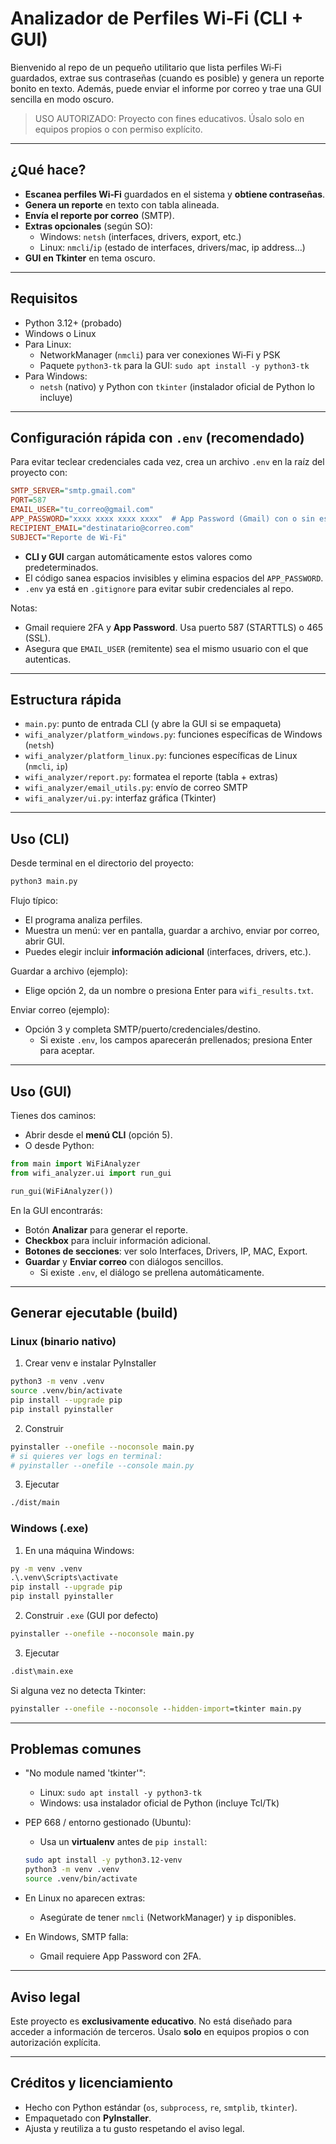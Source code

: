 # Analizador de Perfiles Wi‑Fi (CLI + GUI)

Bienvenido al repo de un pequeño utilitario que lista perfiles Wi‑Fi guardados, extrae sus contraseñas (cuando es posible) y genera un reporte bonito en texto. Además, puede enviar el informe por correo y trae una GUI sencilla en modo oscuro.

> USO AUTORIZADO: Proyecto con fines educativos. Úsalo solo en equipos propios o con permiso explícito.

---

## ¿Qué hace?

- **Escanea perfiles Wi‑Fi** guardados en el sistema y **obtiene contraseñas**.
- **Genera un reporte** en texto con tabla alineada.
- **Envía el reporte por correo** (SMTP).
- **Extras opcionales** (según SO):
  - Windows: `netsh` (interfaces, drivers, export, etc.)
  - Linux: `nmcli`/`ip` (estado de interfaces, drivers/mac, ip address…)
- **GUI en Tkinter** en tema oscuro.

---

## Requisitos

- Python 3.12+ (probado)
- Windows o Linux
- Para Linux:
  - NetworkManager (`nmcli`) para ver conexiones Wi‑Fi y PSK
  - Paquete `python3-tk` para la GUI: `sudo apt install -y python3-tk`
- Para Windows:
  - `netsh` (nativo) y Python con `tkinter` (instalador oficial de Python lo incluye)

---

## Configuración rápida con `.env` (recomendado)

Para evitar teclear credenciales cada vez, crea un archivo `.env` en la raíz del proyecto con:

```ini
SMTP_SERVER="smtp.gmail.com"
PORT=587
EMAIL_USER="tu_correo@gmail.com"
APP_PASSWORD="xxxx xxxx xxxx xxxx"  # App Password (Gmail) con o sin espacios
RECIPIENT_EMAIL="destinatario@correo.com"
SUBJECT="Reporte de Wi-Fi"
```

- **CLI y GUI** cargan automáticamente estos valores como predeterminados.
- El código sanea espacios invisibles y elimina espacios del `APP_PASSWORD`.
- `.env` ya está en `.gitignore` para evitar subir credenciales al repo.

Notas:

- Gmail requiere 2FA y **App Password**. Usa puerto 587 (STARTTLS) o 465 (SSL).
- Asegura que `EMAIL_USER` (remitente) sea el mismo usuario con el que autenticas.

---

## Estructura rápida

- `main.py`: punto de entrada CLI (y abre la GUI si se empaqueta)
- `wifi_analyzer/platform_windows.py`: funciones específicas de Windows (`netsh`)
- `wifi_analyzer/platform_linux.py`: funciones específicas de Linux (`nmcli`, `ip`)
- `wifi_analyzer/report.py`: formatea el reporte (tabla + extras)
- `wifi_analyzer/email_utils.py`: envío de correo SMTP
- `wifi_analyzer/ui.py`: interfaz gráfica (Tkinter)

---

## Uso (CLI)

Desde terminal en el directorio del proyecto:

```bash
python3 main.py
```

Flujo típico:

- El programa analiza perfiles.
- Muestra un menú: ver en pantalla, guardar a archivo, enviar por correo, abrir GUI.
- Puedes elegir incluir **información adicional** (interfaces, drivers, etc.).

Guardar a archivo (ejemplo):

- Elige opción 2, da un nombre o presiona Enter para `wifi_results.txt`.

Enviar correo (ejemplo):

- Opción 3 y completa SMTP/puerto/credenciales/destino.
  - Si existe `.env`, los campos aparecerán prellenados; presiona Enter para aceptar.

---

## Uso (GUI)

Tienes dos caminos:

- Abrir desde el **menú CLI** (opción 5).
- O desde Python:

```python
from main import WiFiAnalyzer
from wifi_analyzer.ui import run_gui

run_gui(WiFiAnalyzer())
```

En la GUI encontrarás:

- Botón **Analizar** para generar el reporte.
- **Checkbox** para incluir información adicional.
- **Botones de secciones**: ver solo Interfaces, Drivers, IP, MAC, Export.
- **Guardar** y **Enviar correo** con diálogos sencillos.
  - Si existe `.env`, el diálogo se prellena automáticamente.

---

## Generar ejecutable (build)

### Linux (binario nativo)

1) Crear venv e instalar PyInstaller

```bash
python3 -m venv .venv
source .venv/bin/activate
pip install --upgrade pip
pip install pyinstaller
```

2) Construir

```bash
pyinstaller --onefile --noconsole main.py
# si quieres ver logs en terminal:
# pyinstaller --onefile --console main.py
```

3) Ejecutar

```bash
./dist/main
```

### Windows (.exe)

1) En una máquina Windows:

```bat
py -m venv .venv
.\.venv\Scripts\activate
pip install --upgrade pip
pip install pyinstaller
```

2) Construir `.exe` (GUI por defecto)

```bat
pyinstaller --onefile --noconsole main.py
```

3) Ejecutar

```bat
.dist\main.exe
```

Si alguna vez no detecta Tkinter:

```bat
pyinstaller --onefile --noconsole --hidden-import=tkinter main.py
```

---

## Problemas comunes

- "No module named 'tkinter'":
  - Linux: `sudo apt install -y python3-tk`
  - Windows: usa instalador oficial de Python (incluye Tcl/Tk)

- PEP 668 / entorno gestionado (Ubuntu):
  - Usa un **virtualenv** antes de `pip install`:
  
  ```bash
  sudo apt install -y python3.12-venv
  python3 -m venv .venv
  source .venv/bin/activate
  ```

- En Linux no aparecen extras:
  - Asegúrate de tener `nmcli` (NetworkManager) y `ip` disponibles.

- En Windows, SMTP falla:
  - Gmail requiere App Password con 2FA.

---

## Aviso legal

Este proyecto es **exclusivamente educativo**. No está diseñado para acceder a información de terceros. Úsalo **solo** en equipos propios o con autorización explícita.

---

## Créditos y licenciamiento

- Hecho con Python estándar (`os`, `subprocess`, `re`, `smtplib`, `tkinter`).
- Empaquetado con **PyInstaller**.
- Ajusta y reutiliza a tu gusto respetando el aviso legal.
